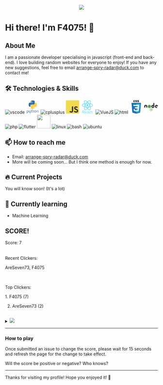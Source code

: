 <p align="center">
  <img src="https://capsule-render.vercel.app/api?type=waving&height=300&color=gradient&text=Welcome!🎉&animation=twinkling" />
</p>

# Hi there! I'm F4075! 👋

## About Me

I am a passionate developer specialising in javascript (front-end and back-end). I love building random websites for everyone to enjoy! If you have any new suggestions, feel free to email arrange-spry-radar@duck.com to contact me!

## 🛠️ Technologies & Skills
<p align="left">
<img src="https://cdn.jsdelivr.net/gh/devicons/devicon/icons/vscode/vscode-original.svg" alt="vscode" width="45" height="45" />
<img src="https://raw.githubusercontent.com/devicons/devicon/master/icons/python/python-original-wordmark.svg" alt="python" width="45" height="45" />
<img src="https://cdn.jsdelivr.net/gh/devicons/devicon/icons/cplusplus/cplusplus-original.svg" alt="cplusplus" width="45" height="45" />
<img src="https://raw.githubusercontent.com/devicons/devicon/master/icons/javascript/javascript-original.svg" alt="javascript" width="45" height="45" />
<img src="https://raw.githubusercontent.com/devicons/devicon/master/icons/react/react-original-wordmark.svg" alt="react" width="45" height="45" />
<img src="https://cdn.jsdelivr.net/gh/devicons/devicon/icons/vuejs/vuejs-original-wordmark.svg" alt="VueJS" width="45" height="45" />
<img src="https://cdn.jsdelivr.net/gh/devicons/devicon/icons/html5/html5-original.svg" alt="html" width="45" height="45" />
<img src="https://raw.githubusercontent.com/devicons/devicon/master/icons/css3/css3-original-wordmark.svg" alt="css3" width="45" height="45" />
<img src="https://raw.githubusercontent.com/devicons/devicon/master/icons/nodejs/nodejs-original-wordmark.svg" alt="nodejs" width="45" height="45" />
<img src="https://cdn.jsdelivr.net/gh/devicons/devicon/icons/php/php-original.svg" alt="php" width="45" height="45" />
<img src="https://cdn.jsdelivr.net/gh/devicons/devicon/icons/flutter/flutter-original.svg" alt="flutter" width="45" height="45" />
<img src="https://cdn.jsdelivr.net/gh/devicons/devicon/icons/amazonwebservices/amazonwebservices-plain-wordmark.svg" width="45" height="45" />
<img src="https://cdn.jsdelivr.net/gh/devicons/devicon/icons/linux/linux-original.svg" alt="linux" width="45" height="45" />
<img src="https://cdn.jsdelivr.net/gh/devicons/devicon/icons/bash/bash-original.svg" alt="bash" width="45" height="45" />
<img src="https://cdn.jsdelivr.net/gh/devicons/devicon/icons/ubuntu/ubuntu-original.svg" alt="ubuntu" width="45" height="45" />
</p>

## 📫 How to reach me
- Email: arrange-spry-radar@duck.com
- More will be coming soon... But I think one method is enough for now.

## 🔥 Current Projects
You will know soon! (It's a lot)

## 🌱 Currently learning
- Machine Learning


## SCORE!

Score: <!--SCORE_START--> 7 <!--SCORE_END-->
<br /><br /><br />
Recent Clickers:
<!--RECENT_START--> AreSeven73, F4075 <!--RECENT_END-->
<br /><br />
Top Clickers:
<!--LEADERBOARD_START--> 1. F4075 (7)
2. AreSeven73 (2) <!--LEADERBOARD_END-->


<br />
<details>
  <summary><a href="#placeholder"><img src="https://capsule-render.vercel.app/api?type=rect&height=100&fontSize=100&text=Change%20Score" width="25%" /></a></summary>
  <span>
    <a href="https://github.com/F4075/F4075/issues/new?title=Move%20Up&body=No%20need%20to%20do%20anything%20else"><img src="https://img.shields.io/badge/%F0%9F%94%BC%20+1%20to%20Score-37a779" alt="Up" /></a><br />
    <a href="https://github.com/F4075/F4075/issues/new?title=Move%20Down&body=No%20need%20to%20do%20anything%20else"><img src="https://img.shields.io/badge/%F0%9F%94%BD%20−1%20to%20Score-37a779" alt="Down" /></a><br />
  </span>
</details>

---

### How to play

Once submitted an issue to change the score, please wait for 15 seconds and refresh the page for the change to take effect.

Will the score be positive or negative? Who knows?

---

Thanks for visiting my profile! Hope you enjoyed it! 🚀
